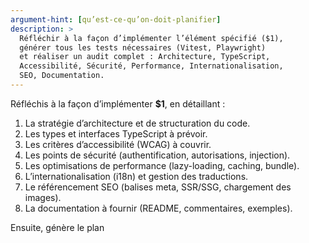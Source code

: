 ```yaml
---
argument-hint: [qu’est-ce-qu’on-doit-planifier]
description: >
  Réfléchir à la façon d’implémenter l’élément spécifié ($1), 
  générer tous les tests nécessaires (Vitest, Playwright) 
  et réaliser un audit complet : Architecture, TypeScript, 
  Accessibilité, Sécurité, Performance, Internationalisation, 
  SEO, Documentation.
---
```


Réfléchis à la façon d’implémenter **$1**, en détaillant :

1. La stratégie d’architecture et de structuration du code.
2. Les types et interfaces TypeScript à prévoir.
3. Les critères d’accessibilité (WCAG) à couvrir.
4. Les points de sécurité (authentification, autorisations, injection).
5. Les optimisations de performance (lazy-loading, caching, bundle).
6. L’internationalisation (i18n) et gestion des traductions.
7. Le référencement SEO (balises meta, SSR/SSG, chargement des images).
8. La documentation à fournir (README, commentaires, exemples).

Ensuite, génère le plan
